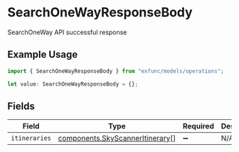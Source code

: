 # SearchOneWayResponseBody

SearchOneWay API successful response

## Example Usage

```typescript
import { SearchOneWayResponseBody } from "exfunc/models/operations";

let value: SearchOneWayResponseBody = {};
```

## Fields

| Field                                                                              | Type                                                                               | Required                                                                           | Description                                                                        |
| ---------------------------------------------------------------------------------- | ---------------------------------------------------------------------------------- | ---------------------------------------------------------------------------------- | ---------------------------------------------------------------------------------- |
| `itineraries`                                                                      | [components.SkyScannerItinerary](../../models/components/skyscanneritinerary.md)[] | :heavy_minus_sign:                                                                 | N/A                                                                                |